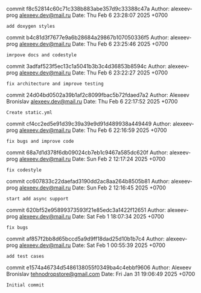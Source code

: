 commit f8c52814c60c71c338b883abe357d9c33388c47a
Author: alexeev-prog <alexeev.dev@mail.ru>
Date:   Thu Feb 6 23:28:07 2025 +0700

    add doxygen styles

commit b4c81d3f7677e9a6b28684a29867b107050336f5
Author: alexeev-prog <alexeev.dev@mail.ru>
Date:   Thu Feb 6 23:25:46 2025 +0700

    imrpove docs and codestyle

commit 3adfaf523f5ec13c1a5041b3b3c4d36853b8594c
Author: alexeev-prog <alexeev.dev@mail.ru>
Date:   Thu Feb 6 23:22:27 2025 +0700

    fix architecture and improve testing

commit 24d04bd0502a39b1af2c8099fbac5b72fdaed7a2
Author: Alexeev Bronislav <alexeev.dev@mail.ru>
Date:   Thu Feb 6 22:17:52 2025 +0700

    Create static.yml

commit cf4cc2ed5e91d39c39a39e9d91d489938a449449
Author: alexeev-prog <alexeev.dev@mail.ru>
Date:   Thu Feb 6 22:16:59 2025 +0700

    fix bugs and improve code

commit 68a7d1d378f6db09024cb7eb1c9467a585dc620f
Author: alexeev-prog <alexeev.dev@mail.ru>
Date:   Sun Feb 2 12:17:24 2025 +0700

    fix codestyle

commit cc607833c22daefad3190dd2ac8aa264b8505b81
Author: alexeev-prog <alexeev.dev@mail.ru>
Date:   Sun Feb 2 12:16:45 2025 +0700

    start add async support

commit 620bf52e95899373593f21e85edc3a1422f12651
Author: alexeev-prog <alexeev.dev@mail.ru>
Date:   Sat Feb 1 18:07:34 2025 +0700

    fix bugs

commit af857f2bb8d65bccd5a9d9ff18dad25d10b1b7c4
Author: alexeev-prog <alexeev.dev@mail.ru>
Date:   Sat Feb 1 00:55:39 2025 +0700

    add test cases

commit e1574a46734d5486138055f0349ba4c4ebbf9606
Author: Alexeev Bronislav <tehnodropstore@gmail.com>
Date:   Fri Jan 31 19:06:49 2025 +0700

    Initial commit

